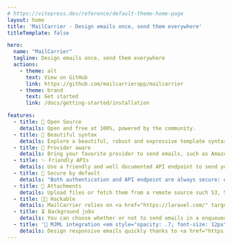 ```yaml
---
# https://vitepress.dev/reference/default-theme-home-page
layout: home
title: 'MailCarrier - Design emails once, send them everywhere'
titleTemplate: false

hero:
  name: "MailCarrier"
  tagline: Design emails once, send them everywhere
  actions:
    - theme: alt
      text: View on GitHub
      link: https://github.com/mailcarrierapp/mailcarrier
    - theme: brand
      text: Get started
      link: /docs/getting-started/installation

features:
  - title: 🦄 Open Source
    details: Open and free at 100%, powered by the community.
  - title: 🎨 Beautiful syntax
    details: Explore a beautiful, robust and expressive template syntax thanks to <a href="https://twig.symfony.com/" target="_blank">Twig by Symfony</a>.
  - title: 🧭 Provider aware
    details: Bring your favorite provider to send emails, such as Amazon SES, MailGun, SendGrid etc.
  - title: ✨ Friendly APIs
    details: Use a friendly and well documented API endpoint to send your emails.
  - title: 🔐 Secure by default
    details: "Both authentication and API endpoint are always secure: use one of the pre-built auth system or bring your own."
  - title: 📎 Attachments
    details: Upload files or fetch them from a remote source such S3, Spaces etc.
  - title: 👩‍💻 Hackable
    details: MailCarrier relies on <a href="https://laravel.com/" target="_blank">Laravel</a> and <a href="https://filamentphp.com/" target="_blank">Filament</a>, that means that over 30K packages are available to customise your MailCarrier instance.
  - title: ⏳ Background jobs
    details: You can choose whether or not to send emails in a enqueued, background jobs, to not block the user experience.
  - title: '🧩 MJML integration <em style="opacity: .7; font-size: 12px">(coming soon)</em>'
    details: Design responsive emails quickly thanks to <a href="https://mjml.io/" target="_blank">MJML framework</a>.
---
```


<style>
#VPContent {
  background-image: radial-gradient(circle at center,#3730a3,#1f2937,#111827 100%);
}

article.box {
  box-shadow: 0 0 #0000, 0 0 #0000, 0 4px 6px -1px #0000001a, 0 2px 4px -2px #0000001a;
}
</style>